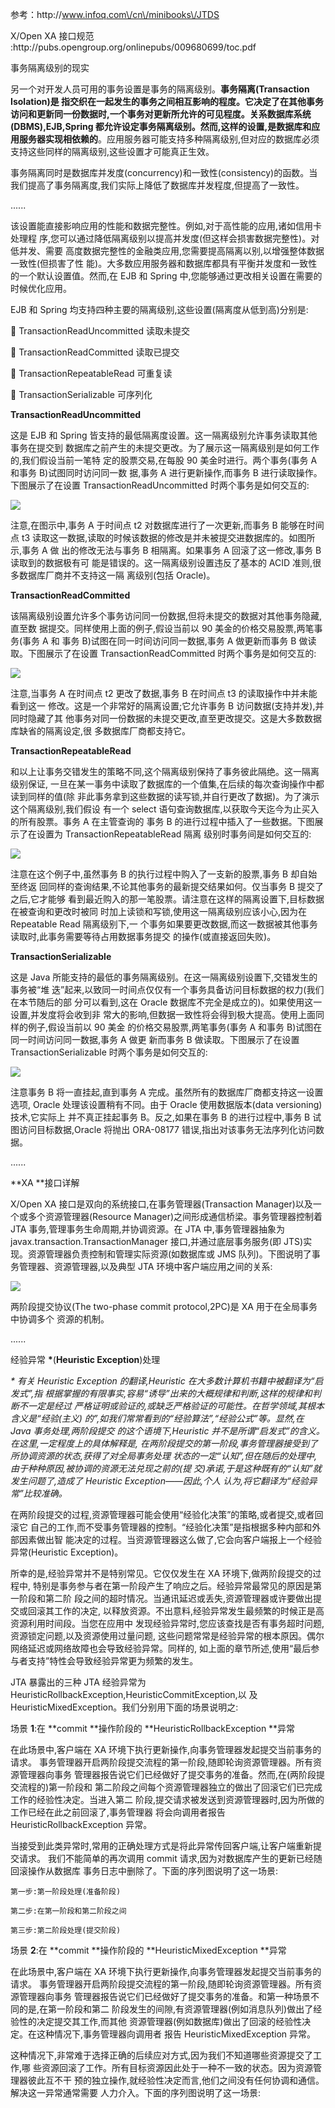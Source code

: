 参考：http:\/\/www.infoq.com\/cn\/minibooks\/JTDS

X\/Open XA 接口规范 :http:\/\/pubs.opengroup.org\/onlinepubs\/009680699\/toc.pdf



事务隔离级别的现实

另一个对开发人员可用的事务设置是事务的隔离级别。**事务隔离\(Transaction Isolation\)是 指交织在一起发生的事务之间相互影响的程度。它决定了在其他事务访问和更新同一份数据时,一个事务对更新所允许的可见程度。**关系数据库系统\(DBMS\),EJB,Spring 都允许设定事务隔离级别。然而,这样的设置,是**数据库和应用服务器实现相依赖的**。应用服务器可能支持多种隔离级别,但对应的数据库必须支持这些同样的隔离级别,这些设置才可能真正生效。

事务隔离同时是数据库并发度\(concurrency\)和一致性\(consistency\)的函数。当我们提高了事务隔离度,我们实际上降低了数据库并发程度,但提高了一致性。

......

该设置能直接影响应用的性能和数据完整性。例如,对于高性能的应用,诸如信用卡处理程 序,您可以通过降低隔离级别以提高并发度\(但这样会损害数据完整性\)。对低并发、需要 高度数据完整性的金融类应用,您需要提高隔离以别,以增强整体数据一致性\(但损害了性 能\)。大多数应用服务器和数据库都具有平衡并发度和一致性的一个默认设置值。然而,在 EJB 和 Spring 中,您能够通过更改相关设置在需要的时候优化应用。

EJB 和 Spring 均支持四种主要的隔离级别,这些设置\(隔离度从低到高\)分别是:

 TransactionReadUncommitted 读取未提交

 TransactionReadCommitted 读取已提交

 TransactionRepeatableRead 可重复读

 TransactionSerializable 可序列化

**TransactionReadUncommitted**

这是 EJB 和 Spring 皆支持的最低隔离度设置。这一隔离级别允许事务读取其他事务在提交到 数据库之前产生的未提交更改。为了展示这一隔离级别是如何工作的,我们假设当前一笔特 定的股票交易,在每股 90 美金时进行。两个事务\(事务 A 和事务 B\)试图同时访问同一数 据,事务 A 进行更新操作,而事务 B 进行读取操作。下图展示了在设置 TransactionReadUncommitted 时两个事务是如何交互的:

![](/assets/1.png)

注意,在图示中,事务 A 于时间点 t2 对数据库进行了一次更新,而事务 B 能够在时间点 t3 读取这一数据,读取的时候该数据的修改是并未被提交进数据库的。如图所示,事务 A 做 出的修改无法与事务 B 相隔离。如果事务 A 回滚了这一修改,事务 B 读取到的数据极有可 能是错误的。这一隔离级别设置违反了基本的 ACID 准则,很多数据库厂商并不支持这一隔 离级别\(包括 Oracle\)。

**TransactionReadCommitted**

该隔离级别设置允许多个事务访问同一份数据,但将未提交的数据对其他事务隐藏,直至数 据提交。同样使用上面的例子,假设当前以 90 美金的价格交易股票,两笔事务\(事务 A 和 事务 B\)试图在同一时间访问同一数据,事务 A 做更新而事务 B 做读取。下图展示了在设置 TransactionReadCommitted 时两个事务是如何交互的:

![](/assets/2.png)

注意,当事务 A 在时间点 t2 更改了数据,事务 B 在时间点 t3 的读取操作中并未能看到这一 修改。这是一个非常好的隔离设置;它允许事务 B 访问数据\(支持并发\),并同时隐藏了其 他事务对同一份数据的未提交更改,直至更改提交。这是大多数数据库缺省的隔离设定,很 多数据库厂商都支持它。

**TransactionRepeatableRead**

和以上让事务交错发生的策略不同,这个隔离级别保持了事务彼此隔绝。这一隔离级别保证, 一旦在某一事务中读取了数据库的一个值集,在后续的每次查询操作中都读到同样的值\(除 非此事务拿到这些数据的读写锁,并自行更改了数据\)。为了演示这个隔离级别,我们假设 有一个 select 语句查询数据库,以获取今天迄今为止买入的所有股票。事务 A 在主管查询的 事务 B 的进行过程中插入了一些数据。下图展示了在设置为 TransactionRepeatableRead 隔离 级别时事务间是如何交互的:

![](/assets/3.png)

注意在这个例子中,虽然事务 B 的执行过程中购入了一支新的股票,事务 B 却自始至终返 回同样的查询结果,不论其他事务的最新提交结果如何。仅当事务 B 提交了之后,它才能够 看到最近购入的那一笔股票。请注意在这样的隔离设置下,目标数据在被查询和更改时被同 时加上读锁和写锁,使用这一隔离级别应该小心,因为在 Repeatable Read 隔离级别下,一 个事务如果要更改数据,而这一数据被其他事务读取时,此事务需要等待占用数据事务提交 的操作\(或直接返回失败\)。

**TransactionSerializable**

这是 Java 所能支持的最低的事务隔离级别。在这一隔离级别设置下,交错发生的事务被“堆 迭”起来,以致同一时间点仅仅有一个事务具备访问目标数据的权力\(我们在本节随后的部 分可以看到,这在 Oracle 数据库不完全是成立的\)。如果使用这一设置,并发度将会收到非 常大的影响,但数据一致性将会得到极大提高。使用上面同样的例子,假设当前以 90 美金 的价格交易股票,两笔事务\(事务 A 和事务 B\)试图在同一时间访问同一数据,事务 A 做更 新而事务 B 做读取。下图展示了在设置 TransactionSerializable 时两个事务是如何交互的:

![](/assets/4.png)

注意事务 B 将一直挂起,直到事务 A 完成。虽然所有的数据库厂商都支持这一设置选项, Oracle 处理该设置稍有不同。由于 Oracle 使用数据版本\(data versioning\)技术,它实际上 并不真正挂起事务 B。反之,如果在事务 B 的进行过程中,事务 B 试图访问目标数据,Oracle 将抛出 ORA-08177 错误,指出对该事务无法序列化访问数据。

......

**XA **接口详解

X\/Open XA 接口是双向的系统接口,在事务管理器\(Transaction Manager\)以及一个或多个资源管理器\(Resource Manager\)之间形成通信桥梁。事务管理器控制着 JTA 事务,管理事务生命周期,并协调资源。在 JTA 中,事务管理器抽象为 javax.transaction.TransactionManager 接口,并通过底层事务服务\(即 JTS\)实现。资源管理器负责控制和管理实际资源\(如数据库或 JMS 队列\)。下图说明了事务管理器、资源管理器,以及典型 JTA 环境中客户端应用之间的关系:

![](/assets/5.png)

两阶段提交协议\(The two-phase commit protocol,2PC\)是 XA 用于在全局事务中协调多个 资源的机制。

......

经验异常 **\***\(**Heuristic Exception**\)处理

_\* 有关 Heuristic Exception 的翻译,Heuristic 在大多数计算机书籍中被翻译为“启发式”,指 根据掌握的有限事实,容易“诱导”出来的大概规律和判断,这样的规律和判断不一定是经过 严格证明或验证的,或缺乏严格验证的可能性。在哲学领域,其根本含义是“经验\(主义\) 的”,如我们常常看到的“经验算法”,“经验公式”等。显然,在 Java 事务处理,两阶段提交 的这个语境下,Heuristic 并不是所谓“启发式”的含义。在这里,一定程度上的具体解释是, 在两阶段提交的第一阶段,事务管理器接受到了所协调资源的状态,获得了对全局事务处理 状态的一定“认知”,但在随后的处理中,由于种种原因,被协调的资源无法兑现之前的\(提 交\)承诺,于是这种既有的“认知”就发生问题了,造成了 Heuristic Exception——因此,个人 认为,将它翻译为“经验异常”比较准确。_

在两阶段提交的过程,资源管理器可能会使用“经验化决策”的策略,或者提交,或者回滚它 自己的工作,而不受事务管理器的控制。“经验化决策”是指根据多种内部和外部因素做出智 能决定的过程。当资源管理器这么做了,它会向客户端报上一个经验异常\(Heuristic Exception\)。

所幸的是,经验异常并不是特别常见。它仅仅发生在 XA 环境下,做两阶段提交的过程中, 特别是事务参与者在第一阶段产生了响应之后。经验异常最常见的原因是第一阶段和第二阶 段之间的超时情况。当通讯延迟或丢失,资源管理器或许要做出提交或回滚其工作的决定, 以释放资源。不出意料,经验异常发生最频繁的时候正是高资源利用时间段。当您在应用中 发现经验异常时,您应该查找是否有事务超时问题,资源锁定问题,以及资源使用过量问题, 这些问题常常是经验异常的根本原因。偶尔网络延迟或网络故障也会导致经验异常。同样的, 如上面的章节所述,使用“最后参与者支持”特性会导致经验异常更为频繁的发生。

JTA 暴露出的三种 JTA 经验异常为 HeuristicRollbackException,HeuristicCommitException,以 及 HeuristicMixedException。我们分别用下面的场景说明之:

场景 **1**:在 **commit **操作阶段的 **HeuristicRollbackException **异常

在此场景中,客户端在 XA 环境下执行更新操作,向事务管理器发起提交当前事务的请求。 事务管理器开启两阶段提交流程的第一阶段,随即轮询资源管理器。所有资源管理器向事务 管理器报告说它们已经做好了提交事务的准备。然而,在\(两阶段提交流程的\)第一阶段和 第二阶段之间每个资源管理器独立的做出了回滚它们已完成工作的经验性决定。当进入第二 阶段,提交请求被发送到资源管理器时,因为所做的工作已经在此之前回滚了,事务管理器 将会向调用者报告 HeuristicRollbackException 异常。

当接受到此类异常时,常用的正确处理方式是将此异常传回客户端,让客户端重新提交请求。 我们不能简单的再次调用 commit 请求,因为对数据库产生的更新已经随回滚操作从数据库 事务日志中删除了。下面的序列图说明了这一场景:

```
第一步:第一阶段处理(准备阶段)

第二步:在第一阶段和第二阶段之间 

第三步:第二阶段处理(提交阶段) 

```

场景 **2**:在 **commit **操作阶段的 **HeuristicMixedException **异常

在此场景中,客户端在 XA 环境下执行更新操作,向事务管理器发起提交当前事务的请求。 事务管理器开启两阶段提交流程的第一阶段,随即轮询资源管理器。所有资源管理器向事务 管理器报告说它们已经做好了提交事务的准备。和第一种场景不同的是,在第一阶段和第二 阶段发生的间隙,有资源管理器\(例如消息队列\)做出了经验性的决定提交其工作,而其他 资源管理器\(例如数据库\)做出了回滚的经验性决定。在这种情况下,事务管理器向调用者 报告 HeuristicMixedException 异常。

这种情况下,非常难于选择正确的后续应对方式,因为我们不知道哪些资源提交了工作,哪 些资源回滚了工作。所有目标资源因此处于一种不一致的状态。因为资源管理器彼此互不干 预的独立操作,就经验性决定而言,他们之间没有任何协调和通信。解决这一异常通常需要 人力介入。下面的序列图说明了这一场景:

